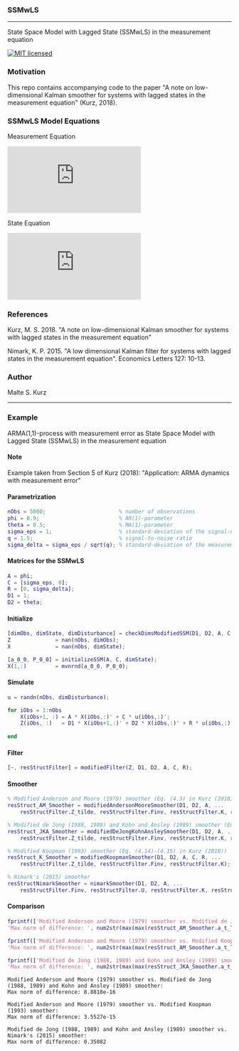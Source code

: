 ### SSMwLS
---
State Space Model with Lagged State (SSMwLS) in the measurement equation

[![MIT licensed](https://img.shields.io/badge/license-MIT-blue.svg)](https://github.com/MalteKurz/SSMwLS/blob/master/LICENCE.txt)

### Motivation
This repo contains accompanying code to the paper "A note on low-dimensional Kalman smoother for systems with lagged states in the measurement equation" (Kurz, 2018).

### SSMwLS Model Equations
Measurement Equation

![img](http://latex.codecogs.com/svg.latex?Z_%7Bt%7D%3DD_1X_%7Bt%7D%2BD_%7B2%7DX_%7Bt-1%7D%2BRu_%7Bt%7D)

State Equation

![img](http://latex.codecogs.com/svg.latex?X_%7Bt%7D%26%3DAX_%7Bt-1%7D%2BCu_%7Bt%7D)


### References
Kurz, M. S. 2018. "A note on low-dimensional Kalman smoother for systems with lagged states in the measurement equation"

Nimark, K. P. 2015. "A low dimensional Kalman filter for systems with lagged states in the measurement equation". Economics Letters 127: 10-13.

### Author
Malte S. Kurz


---


### Example
ARMA(1,1)-process with measurement error as State Space Model with Lagged State (SSMwLS) in the measurement equation


#### Note
Example taken from Section 5 of Kurz (2018): "Application: ARMA dynamics with measurement error"



#### Parametrization
```Matlab
nObs = 5000;                       % number of observations
phi = 0.9;                         % AR(1)-parameter
theta = 0.5;                       % MA(1)-parameter
sigma_eps = 1;                     % standard-deviation of the signal-disturbance
q = 1.5;                           % signal-to-noise ratio 
sigma_delta = sigma_eps / sqrt(q); % standard-deviation of the measurement error
```

#### Matrices for the SSMwLS
```Matlab
A = phi;
C = [sigma_eps, 0];
R = [0, sigma_delta];
D1 = 1;
D2 = theta;
```

#### Initialize
```Matlab
[dimObs, dimState, dimDisturbance] = checkDimsModifiedSSM(D1, D2, A, C, R);
Z              = nan(nObs, dimObs);
X              = nan(nObs, dimState);

[a_0_0, P_0_0] = initializeSSM(A, C, dimState);
X(1,:)         = mvnrnd(a_0_0, P_0_0);
```

#### Simulate
```Matlab
u = randn(nObs, dimDisturbance);

for iObs = 1:nObs
    X(iObs+1, :) = A * X(iObs,:)' + C * u(iObs,:)';
    Z(iObs, :)   = D1 * X(iObs+1,:)' + D2 * X(iObs,:)' + R * u(iObs,:)';
    
end
```

#### Filter
```Matlab
[~, resStructFilter] = modifiedFilter(Z, D1, D2, A, C, R);
```

#### Smoother
```Matlab
% Modified Anderson and Moore (1979) smoother (Eq. (4.3) in Kurz (2018))
resStruct_AM_Smoother = modifiedAndersonMooreSmoother(D1, D2, A, ...
    resStructFilter.Z_tilde, resStructFilter.Finv, resStructFilter.K, resStructFilter.a_t_t, resStructFilter.P_t_t);

% Modified de Jong (1988, 1989) and Kohn and Ansley (1989) smoother (Eq. (4.11) in Kurz (2018))
resStruct_JKA_Smoother = modifiedDeJongKohnAnsleySmoother(D1, D2, A, ...
    resStructFilter.Z_tilde, resStructFilter.Finv, resStructFilter.K, resStructFilter.a_t_t, resStructFilter.P_t_t);

% Modified Koopman (1993) smoother (Eq. (4.14)-(4.15) in Kurz (2018))
resStruct_K_Smoother = modifiedKoopmanSmoother(D1, D2, A, C, R, ...
    resStructFilter.Z_tilde, resStructFilter.Finv, resStructFilter.K);

% Nimark's (2015) smoother
resStructNimarkSmoother = nimarkSmoother(D1, D2, A, ...
    resStructFilter.Finv, resStructFilter.U, resStructFilter.K, resStructFilter.a_t_t, resStructFilter.P_t_t, resStructFilter.P_tp1_t);
```

#### Comparison
```Matlab
fprintf(['Modified Anderson and Moore (1979) smoother vs. Modified de Jong (1988, 1989) and Kohn and Ansley (1989) smoother:\n',...
'Max norm of difference: ', num2str(max(max(resStruct_AM_Smoother.a_t_T - resStruct_JKA_Smoother.a_t_T))), '\n\n']);

fprintf(['Modified Anderson and Moore (1979) smoother vs. Modified Koopman (1993) smoother:\n',...
'Max norm of difference: ', num2str(max(max(resStruct_AM_Smoother.a_t_T - resStruct_K_Smoother.a_t_T))), '\n\n']);

fprintf(['Modified de Jong (1988, 1989) and Kohn and Ansley (1989) smoother vs. Nimark''s (2015) smoother:\n',...
'Max norm of difference: ', num2str(max(max(resStruct_JKA_Smoother.a_t_T - resStructNimarkSmoother.a_t_T))), '\n\n']);
```
```
Modified Anderson and Moore (1979) smoother vs. Modified de Jong (1988, 1989) and Kohn and Ansley (1989) smoother:
Max norm of difference: 8.8818e-16

Modified Anderson and Moore (1979) smoother vs. Modified Koopman (1993) smoother:
Max norm of difference: 3.5527e-15

Modified de Jong (1988, 1989) and Kohn and Ansley (1989) smoother vs. Nimark's (2015) smoother:
Max norm of difference: 0.35082
```
